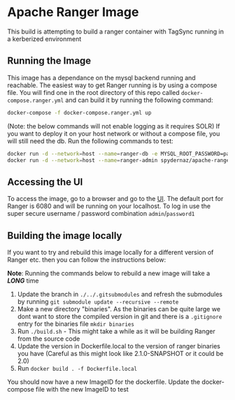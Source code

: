 # Apache Ranger Image #

This build is attempting to build a ranger container with TagSync running in a kerberized environment

## Running the Image ##

This image has a dependance on the mysql backend running and reachable. The easiest way to get Ranger running is by using a compose file. You will find one in the root directory of this repo called `docker-compose.ranger.yml` and can build it by running the following command:

```sh
docker-compose -f docker-compose.ranger.yml up
```

(Note: the below commands will not enable logging as it requires SOLR)
If you want to deploy it on your host network or without a compose file, you will still need the db. Run the following commands to test:

```sh
docker run -d --network=host --name=ranger-db -e MYSQL_ROOT_PASSWORD=password spydernaz/apache-ranger-admin-db:latest
docker run -d --network=host --name=ranger-admin spydernaz/apache-ranger-admin:latest
```

## Accessing the UI ##

To access the image, go to a browser and go to the [UI](http://localhost:6080). The default port for Ranger is 6080 and will be running on your localhost. To log in use the super secure username / password combination `admin`/`password1`

## Building the image locally ##

If you want to try and rebuild this image locally for a different version of Ranger etc. then you can follow the instructions below:

__Note__: Running the commands below to rebuild a new image will take a __*LONG*__ time

1. Update the branch in `./../.gitsubmodules` and refresh the submodules by running `git submodule update --recursive --remote`
2. Make a new directory "binaries". As the binaries can be quite large we dont want to store the compiled version in git and there is a `.gitignore` entry for the binaries file
`mkdir binaries`
3. Run `./build.sh` - This might take a while as it will be building Ranger from the source code
4. Update the version in Dockerfile.local to the version of ranger binaries you have (Careful as this might look like 2.1.0-SNAPSHOT or it could be 2.0)
5. Run `docker build . -f Dockerfile.local`

You should now have a new ImageID for the dockerfile. Update the docker-compose file with the new ImageID to test